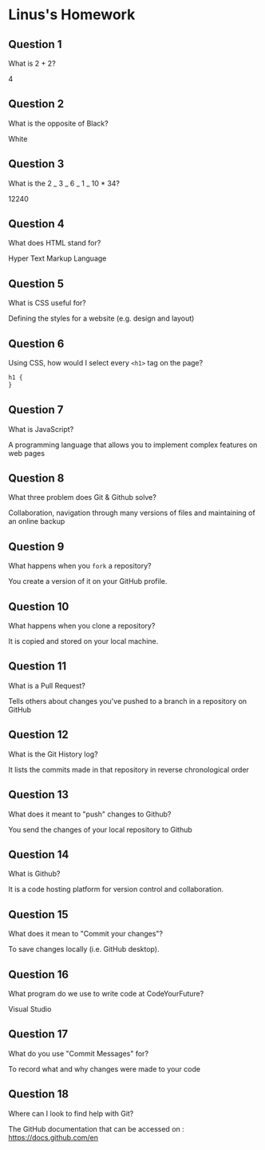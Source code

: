# Linus's Homework

## Question 1

What is 2 + 2?

4

## Question 2

What is the opposite of Black?

White

## Question 3

What is the 2 _ 3 _ 6 _ 1 _ 10 \* 34?

12240

## Question 4

What does HTML stand for?

Hyper Text Markup Language

## Question 5

What is CSS useful for?

Defining the styles for a website (e.g. design and layout)

## Question 6

Using CSS, how would I select every `<h1>` tag on the page?

```css
h1 {
}
```

## Question 7

What is JavaScript?

A programming language that allows you to implement complex features on web pages

## Question 8

What three problem does Git & Github solve?

Collaboration, navigation through many versions of files and maintaining of an online backup

## Question 9

What happens when you `fork` a repository?

You create a version of it on your GitHub profile.

## Question 10

What happens when you clone a repository?

It is copied and stored on your local machine.

## Question 11

What is a Pull Request?

Tells others about changes you've pushed to a branch in a repository on GitHub

## Question 12

What is the Git History log?

It lists the commits made in that repository in reverse chronological order

## Question 13

What does it meant to "push" changes to Github?

You send the changes of your local repository to Github

## Question 14

What is Github?

It is a code hosting platform for version control and collaboration.

## Question 15

What does it mean to "Commit your changes"?

To save changes locally (i.e. GitHub desktop).

## Question 16

What program do we use to write code at CodeYourFuture?

Visual Studio

## Question 17

What do you use "Commit Messages" for?

To record what and why changes were made to your code

## Question 18

Where can I look to find help with Git?

The GitHub documentation that can be accessed on : https://docs.github.com/en
